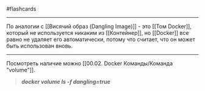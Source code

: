 #flashcards
***
По аналогии с [[Висячий образ (Dangling Image)]] - это [[Том Docker]], который не используется никаким из [[Контейнер]], но [[Docker]] все равно не удаляет его автоматически, потому что считает, что он может быть использован вновь.
***
Посмотреть наличие можно [[00.02. Docker Команды/Команда "volume"]].
>***docker volume ls -f dangling=true***
<!--SR:!2025-10-25,8,250-->
